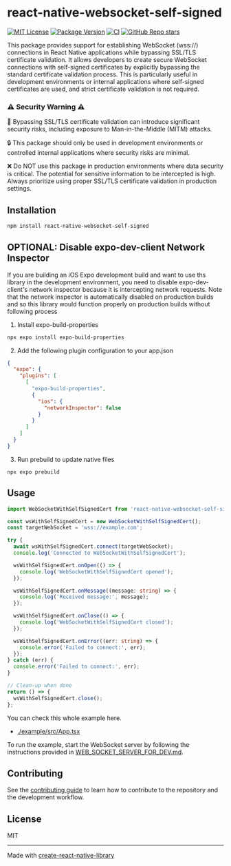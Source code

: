 # react-native-websocket-self-signed

[![MIT License](https://img.shields.io/github/license/yuyak97/react-native-websocket-self-signed)](LICENSE)
[![Package Version](https://img.shields.io/npm/v/react-native-websocket-self-signed)](https://www.npmjs.com/package/react-native-websocket-self-signed)
[![CI](https://github.com/yuyak97/react-native-websocket-self-signed/actions/workflows/ci.yml/badge.svg?branch=main)](https://github.com/yuyak97/react-native-websocket-self-signed/actions/workflows/ci.yml)
[![GitHub Repo stars](https://img.shields.io/github/stars/yuyak97/react-native-websocket-self-signed?style=social)](https://github.com/yuyak97/react-native-websocket-self-signed)

This package provides support for establishing WebSocket (wss://) connections in React Native applications while bypassing SSL/TLS certificate validation. It allows developers to create secure WebSocket connections with self-signed certificates by explicitly bypassing the standard certificate validation process. This is particularly useful in development environments or internal applications where self-signed certificates are used, and strict certificate validation is not required.

### ⚠️ Security Warning ⚠️

🚨 Bypassing SSL/TLS certificate validation can introduce significant security risks, including exposure to Man-in-the-Middle (MITM) attacks.

🔒 This package should only be used in development environments or controlled internal applications where security risks are minimal.

❌ Do NOT use this package in production environments where data security is critical. The potential for sensitive information to be intercepted is high. Always prioritize using proper SSL/TLS certificate validation in production settings.

## Installation

```sh
npm install react-native-websocket-self-signed
```

## OPTIONAL: Disable expo-dev-client Network Inspector

If you are building an iOS Expo development build and want to use ths library in the development environment, you need to disable expo-dev-client's network inspector because it is intercepting network requests. Note that the network inspector is automatically disabled on production builds and so this library would function properly on production builds without following process

1. Install expo-build-properties

```sh
npx expo install expo-build-properties
```

2. Add the following plugin configuration to your app.json

```json
{
  "expo": {
    "plugins": [
      [
        "expo-build-properties",
        {
          "ios": {
            "networkInspector": false
          }
        }
      ]
    ]
  }
}
```

3. Run prebuild to update native files

```
npx expo prebuild
```

## Usage

```ts
import WebSocketWithSelfSignedCert from 'react-native-websocket-self-signed';

const wsWithSelfSignedCert = new WebSocketWithSelfSignedCert();
const targetWebSocket = 'wss://example.com';

try {
  await wsWithSelfSignedCert.connect(targetWebSocket);
  console.log('Connected to WebSocketWithSelfSignedCert');

  wsWithSelfSignedCert.onOpen(() => {
    console.log('WebSocketWithSelfSignedCert opened');
  });

  wsWithSelfSignedCert.onMessage((message: string) => {
    console.log('Received message:', message);
  });

  wsWithSelfSignedCert.onClose(() => {
    console.log('WebSocketWithSelfSignedCert closed');
  });

  wsWithSelfSignedCert.onError((err: string) => {
    console.error('Failed to connect:', err);
  });
} catch (err) {
  console.error('Failed to connect:', err);
}

// Clean-up when done
return () => {
  wsWithSelfSignedCert.close();
};
```

You can check this whole example here.

- [./example/src/App.tsx](./example/src/App.tsx)

To run the example, start the WebSocket server by following the instructions provided in [WEB_SOCKET_SERVER_FOR_DEV.md](./docs/WEB_SOCKET_SERVER_FOR_DEV.md).

## Contributing

See the [contributing guide](CONTRIBUTING.md) to learn how to contribute to the repository and the development workflow.

## License

MIT

---

Made with [create-react-native-library](https://github.com/callstack/react-native-builder-bob)
